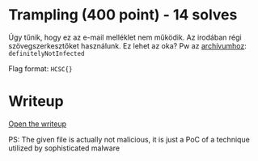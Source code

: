 # Trampling (400 point) - 14 solves
Úgy tűnik, hogy ez az e-mail melléklet nem működik. Az irodában régi szövegszerkesztőket használunk. Ez lehet az oka? Pw az [archívumhoz](files/trampling.7z): `definitelyNotInfected`

Flag format: `HCSC{}`

# Writeup
[Open the writeup](WRITEUP.md)

PS: The given file is actually not malicious, it is just a PoC of a technique utilized by sophisticated malware